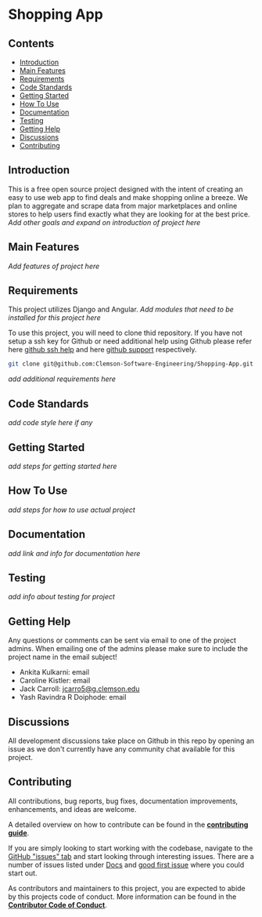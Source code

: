 # Shopping App

## Contents
- [Introduction](#introduction)
- [Main Features](#main-features)
- [Requirements](#requirements)
- [Code Standards](#code-standards)
- [Getting Started](#getting-started)
- [How To Use](#how-to-use)
- [Documentation](#documentation)
- [Testing](#testing)
- [Getting Help](#getting-help)
- [Discussions](#discussions)
- [Contributing](#contributing)

## Introduction
This is a free open source project designed with the intent of creating an easy to use web app to find deals and make shopping online a breeze. We plan to aggregate and scrape data from major marketplaces and online stores to help users find exactly what they are looking for at the best price. *Add other goals and expand on introduction of project here*

## Main Features
*Add features of project here*

## Requirements
This project utilizes Django and Angular. *Add modules that need to be installed for this project here*

To use this project, you will need to clone thid repository. If you have not setup a ssh key for Github or need additional help using Github please refer here [github ssh help](https://docs.github.com/en/free-pro-team@latest/github/authenticating-to-github/connecting-to-github-with-ssh) and here [github support](https://support.github.com/) respectively.

```sh
git clone git@github.com:Clemson-Software-Engineering/Shopping-App.git
```

*add additional requirements here*

## Code Standards
*add code style here if any*

## Getting Started
*add steps for getting started here*

## How To Use
*add steps for how to use actual project*

## Documentation
*add link and info for documentation here*

## Testing
*add info about testing for project*

## Getting Help
Any questions or comments can be sent via email to one of the project admins. When emailing one of the admins please make sure to include the project name in the email subject!
- Ankita Kulkarni: email
- Caroline Kistler: email
- Jack Carroll: jcarro5@g.clemson.edu
- Yash Ravindra R Doiphode: email

## Discussions
All development discussions take place on Github in this repo by opening an issue as we don't currently have any community chat available for this project.

## Contributing
All contributions, bug reports, bug fixes, documentation improvements, enhancements, and ideas are welcome.

A detailed overview on how to contribute can be found in the **[contributing guide](CONTRIBUTING.md)**.

If you are simply looking to start working with the codebase, navigate to the [GitHub "issues" tab](https://github.com/Clemson-Software-Engineering/Shopping-App/issues) and start looking through interesting issues. There are a number of issues listed under [Docs](https://github.com/Clemson-Software-Engineering/Shopping-App/issues?q=is%3Aopen+sort%3Aupdated-desc+label%3ADocs) and [good first issue](https://github.com/Clemson-Software-Engineering/Shopping-App/issues?labels=good+first+issue&sort=updated&state=open) where you could start out.

As contributors and maintainers to this project, you are expected to abide by this projects code of conduct. More information can be found in the **[Contributor Code of Conduct](CODE_OF_CONDUCT.md)**.